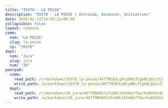 ```yaml
---
title: "39370 - LA PESSE"
description: "39370 - LA PESSE | Entraide, Annonces, Initiatives"
date: 2020-01-11T14:09:21+09:00
collapsible: false
layout: commune
comm:
  nom: "LA PESSE"
  slug: la-pesse
  cp: "39370"
dept:
  nom: "Jura"
  slug: jura
  num: "39"
peerpad:
  comm:
    read_path: /r/markdown/39370_la-pesse/4XTTMCWJLqRrpBNifCgkBLQa1c3jkaao64t3pa4iGzQQ92md3
    write_path: /w/markdown/39370_la-pesse/4XTTMCWJLqRrpBNifCgkBLQa1c3jkaao64t3pa4iGzQQ92md3-K3TgUSxVPZjUPTEMjLLXjAbMjzWkCYLPMNranCK1UaesTtUcL2WwiPHicmqpFQbYnun5GsWq8faMYUwVGbWf6KRSw4f5t1z46xVsZVsw36LKtZy8Kvvz2XcQ3HpQxFigVUTSjxty
  dept:
    read_path: /r/markdown/39_jura/4XTTMBU8Gt2fa99LtEhmRo7fQurheBVUUcEmcUcrj82YN8mg7
    write_path: /w/markdown/39_jura/4XTTMBU8Gt2fa99LtEhmRo7fQurheBVUUcEmcUcrj82YN8mg7-K3TgTcNZmu4vnNMaCfgcL8UVTLrMMzc995tkrcbQnJrz2QJUTFFzY77q7ECMK21XeFnonjpMWqFzgVngXjdq8HzYe3HRbuYXbvX8ofWBv48UvWuvbrbp8aQGQQcfezWASxj7orH1
---
```


